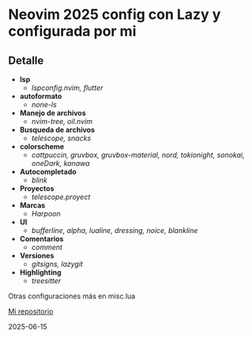 # Neovim 2025 config con Lazy y configurada por mi

## Detalle

- **lsp**
  - _lspconfig.nvim, flutter_
- **autoformato**
  - _none-ls_
- **Manejo de archivos**
  - _nvim-tree, oil.nvim_
- **Busqueda de archivos**
  - _telescope, snacks_
- **colorscheme**
  - _cattpuccin, gruvbox, gruvbox-material, nord, tokionight, sonokai, oneDark, kanawa_
- **Autocompletado**
  - _blink_
- **Proyectos**
  - _telescope.proyect_
- **Marcas**
  - _Harpoon_
- **UI**
  - _bufferline, alpha, lualine, dressing, noice, blankline_
- **Comentarios**
  - _comment_
- **Versiones**
  - _gitsigns, lazygit_
- **Highlighting**
  - _treesitter_

Otras configuraciones más en misc.lua

[Mi repositorio](https://github.com/josehdez0203/nvim_lazy25)

2025-06-15
